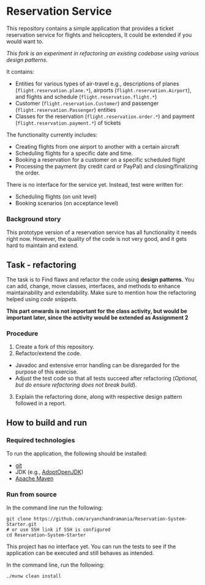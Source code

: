 # Reservation Service

This repository contains a simple application that provides a ticket reservation service for flights and helicopters, It could be extended if you would want to.

*This fork is an experiment in refactoring an existing codebase using various design patterns.*

It contains:
  * Entities for various types of air-travel e.g., 
    descriptions of planes (``flight.reservation.plane.*``), 
    airports (``flight.reservation.Airport``), and 
    flights and schedule (``flight.reservation.flight.*``)
  * Customer (``flight.reservation.Customer``) and passenger (``flight.reservation.Passenger``) entities
  * Classes for 
    the reservation (``flight.reservation.order.*``)
    and payment (``flight.reservation.payment.*``)
    of tickets
    
The functionality currently includes:
  * Creating flights from one airport to another with a certain aircraft 
  * Scheduling flights for a specific date and time.
  * Booking a reservation for a customer on a specific scheduled flight 
  * Processing the payment (by credit card or PayPal) and closing/finalizing the order.

There is no interface for the service yet. Instead, test were written for:
  * Scheduling flights (on unit level)
  * Booking scenarios (on acceptance level)

### Background story

This prototype version of a reservation service has all functionality it needs right now. 
However, the quality of the code is not very good, and it gets hard to maintain and extend. 


## Task - refactoring

The task is to Find flaws and refactor the code using **design patterns**.
You can add, change, move classes, interfaces, and methods to enhance maintainability and extendability.
Make sure to mention how the refactoring helped using *code snippets*.

**This part onwards is not important for the class activity, but would be important later, since the activity would be extended as Assignment 2**

### Procedure

1. Create a fork of this repository.
2. Refactor/extend the code.
  * Javadoc and extensive error handling can be disregarded for the purpose of this exercise.
  * Adjust the test code so that all tests succeed after refactoring (*Optional, but do ensure refactoring does not break build*).
3. Explain the refactoring done, along with respective design pattern followed in a report.

## How to build and run

### Required technologies
To run the application, the following should be installed:
* [git](https://git-scm.com/downloads)
* JDK (e.g., [AdoptOpenJDK](https://adoptopenjdk.net/))
* [Apache Maven](https://maven.apache.org/install.html)

### Run from source

In the command line run the following: 

```
git clone https://github.com/aryanchandramania/Reservation-System-Starter.git
# or use SSH link if SSH is configured 
cd Reservation-System-Starter
```

This project has no interface yet.
You can run the tests to see if the application can be executed and still behaves as intended.

In the command line, run the following:

``./mvnw clean install``

